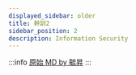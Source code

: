 ```yaml
---
displayed_sidebar: older
title: 幹訓2
sidebar_position: 2
description: Information Security
---
```


:::info
[原始 MD by 毓昇](https://hackmd.io/@TrafficLight/wanna-be-hacker)
:::
